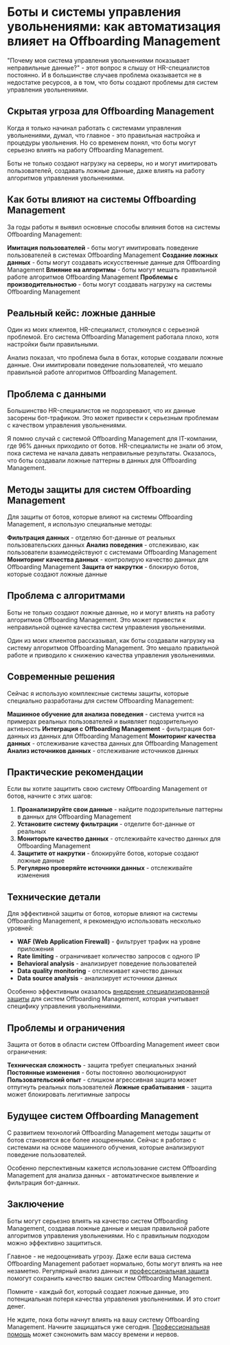 # Боты и системы управления увольнениями: как автоматизация влияет на Offboarding Management

"Почему моя система управления увольнениями показывает неправильные данные?" - этот вопрос я слышу от HR-специалистов постоянно. И в большинстве случаев проблема оказывается не в недостатке ресурсов, а в том, что боты создают проблемы для систем управления увольнениями.

## Скрытая угроза для Offboarding Management

Когда я только начинал работать с системами управления увольнениями, думал, что главное - это правильная настройка и процедуры увольнения. Но со временем понял, что боты могут серьезно влиять на работу Offboarding Management.

Боты не только создают нагрузку на серверы, но и могут имитировать пользователей, создавать ложные данные, даже влиять на работу алгоритмов управления увольнениями.

## Как боты влияют на системы Offboarding Management

За годы работы я выявил основные способы влияния ботов на системы Offboarding Management:

**Имитация пользователей** - боты могут имитировать поведение пользователей в системах Offboarding Management
**Создание ложных данных** - боты могут создавать искусственные данные для Offboarding Management
**Влияние на алгоритмы** - боты могут мешать правильной работе алгоритмов Offboarding Management
**Проблемы с производительностью** - боты могут создавать нагрузку на системы Offboarding Management

## Реальный кейс: ложные данные

Один из моих клиентов, HR-специалист, столкнулся с серьезной проблемой. Его система Offboarding Management работала плохо, хотя настройки были правильными.

Анализ показал, что проблема была в ботах, которые создавали ложные данные. Они имитировали поведение пользователей, что мешало правильной работе алгоритмов Offboarding Management.

## Проблема с данными

Большинство HR-специалистов не подозревают, что их данные засорены бот-трафиком. Это может привести к серьезным проблемам с качеством управления увольнениями.

Я помню случай с системой Offboarding Management для IT-компании, где 96% данных приходило от ботов. HR-специалисты не знали об этом, пока система не начала давать неправильные результаты. Оказалось, что боты создавали ложные паттерны в данных для Offboarding Management.

## Методы защиты для систем Offboarding Management

Для защиты от ботов, которые влияют на системы Offboarding Management, я использую специальные методы:

**Фильтрация данных** - отделяю бот-данные от реальных пользовательских данных
**Анализ поведения** - отслеживаю, как пользователи взаимодействуют с системами Offboarding Management
**Мониторинг качества данных** - контролирую качество данных для Offboarding Management
**Защита от накрутки** - блокирую ботов, которые создают ложные данные

## Проблема с алгоритмами

Боты не только создают ложные данные, но и могут влиять на работу алгоритмов Offboarding Management. Это может привести к неправильной оценке качества систем управления увольнениями.

Один из моих клиентов рассказывал, как боты создавали нагрузку на систему алгоритмов Offboarding Management. Это мешало правильной работе и приводило к снижению качества управления увольнениями.

## Современные решения

Сейчас я использую комплексные системы защиты, которые специально разработаны для систем Offboarding Management:

**Машинное обучение для анализа поведения** - система учится на примерах реальных пользователей и выявляет подозрительную активность
**Интеграция с Offboarding Management** - фильтрация бот-данных из данных для Offboarding Management
**Мониторинг качества данных** - отслеживание качества данных для Offboarding Management
**Анализ источников данных** - отслеживание источников данных

## Практические рекомендации

Если вы хотите защитить свою систему Offboarding Management от ботов, начните с этих шагов:

1. **Проанализируйте свои данные** - найдите подозрительные паттерны в данных для Offboarding Management
2. **Установите систему фильтрации** - отделите бот-данные от реальных
3. **Мониторьте качество данных** - отслеживайте качество данных для Offboarding Management
4. **Защитите от накрутки** - блокируйте ботов, которые создают ложные данные
5. **Регулярно проверяйте источники данных** - отслеживайте изменения

## Технические детали

Для эффективной защиты от ботов, которые влияют на системы Offboarding Management, я рекомендую использовать несколько уровней:

- **WAF (Web Application Firewall)** - фильтрует трафик на уровне приложения
- **Rate limiting** - ограничивает количество запросов с одного IP
- **Behavioral analysis** - анализирует поведение пользователей
- **Data quality monitoring** - отслеживает качество данных
- **Data source analysis** - анализирует источники данных

Особенно эффективным оказалось [внедрение специализированной защиты](https://progaem.com/ustanovka-antibота-usluga-po-zashhite-ot-botов-vashih-sajtов-na-различных-cms-системах.html) для систем Offboarding Management, которая учитывает специфику управления увольнениями.

## Проблемы и ограничения

Защита от ботов в области систем Offboarding Management имеет свои ограничения:

**Техническая сложность** - защита требует специальных знаний
**Постоянные изменения** - боты постоянно эволюционируют
**Пользовательский опыт** - слишком агрессивная защита может отпугнуть реальных пользователей
**Ложные срабатывания** - защита может блокировать легитимные запросы

## Будущее систем Offboarding Management

С развитием технологий Offboarding Management методы защиты от ботов становятся все более изощренными. Сейчас я работаю с системами на основе машинного обучения, которые анализируют поведение пользователей.

Особенно перспективным кажется использование систем Offboarding Management для анализа данных - автоматическое выявление и фильтрация бот-данных.

## Заключение

Боты могут серьезно влиять на качество систем Offboarding Management, создавая ложные данные и мешая правильной работе алгоритмов управления увольнениями. Но с правильным подходом можно эффективно защититься.

Главное - не недооценивать угрозу. Даже если ваша система Offboarding Management работает нормально, боты могут влиять на нее незаметно. Регулярный анализ данных и [профессиональная защита](https://progaem.com/ustanovka-antibота-usluga-po-zashhite-ot-botов-vashih-sajtов-na-различных-cms-системах.html) помогут сохранить качество ваших систем Offboarding Management.

Помните - каждый бот, который создает ложные данные, это потенциальная потеря качества управления увольнениями. И это стоит денег.

Не ждите, пока боты начнут влиять на вашу систему Offboarding Management. Начните защищаться уже сегодня. [Профессиональная помощь](https://progaem.com/ustanovka-antibота-usluga-po-zashhite-ot-botов-vashih-sajtов-na-различных-cms-системах.html) может сэкономить вам массу времени и нервов.
